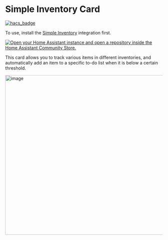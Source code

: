 # Simple Inventory Card

[![hacs_badge](https://img.shields.io/badge/HACS-Custom-41BDF5.svg?style=for-the-badge)](https://github.com/hacs/integration)

To use, install the [Simple Inventory](https://github.com/blaineventurine/simple_inventory) integration first.

[![Open your Home Assistant instance and open a repository inside the Home Assistant Community Store.](https://my.home-assistant.io/badges/hacs_repository.svg)](https://my.home-assistant.io/redirect/hacs_repository/?owner=blaineventurine&repository=simple-inventory-card&category=Dashboard)

This card allows you to track various items in different inventories, and automatically add an item to a specific to-do list when it is below a certain threshold.

<img width="511" alt="image" src="https://github.com/user-attachments/assets/db871ca0-e12e-4669-8eaa-7ab46a826212" />
